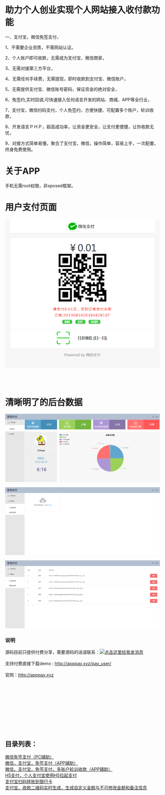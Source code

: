 # 助力个人创业实现个人网站接入收付款功能

一、支付宝，微信免签支付， 

1、不需要企业资质，不需网站认证。

2、个人账户即可收款，无需成为支付宝、微信商家，

3、无需对接第三方平台，

4、无需任何手续费，无需提现，即时收款到支付宝、微信账户，

5、无需提供支付宝、微信账号密码，保证资金的绝对安全，

6、免签约,实时回调,可快速接入任何语言开发的网站、商城、APP等全行业，

7、支付宝，微信扫码支付，个人免签约，方便快捷、可配置多个账户，轮训收款，

8、开发语言ＰＨＰ，超高成功率，让资金更安全，让支付更便捷，让你收款无忧，

9、对接方式简单易懂，聚合了支付宝，微信，操作简单，容易上手，一次配置，终身免费使用。


# 关于APP
手机无需root权限，非xposed框架。


# 用户支付页面

![image](https://github.com/apppay/ManyUsers/blob/master/0.jpg)

<br>
<br>

# 清晰明了的后台数据

![image](https://github.com/apppay/ManyUsers/blob/master/1.png)

![image](https://github.com/apppay/ManyUsers/blob/master/2.png)

![image](https://github.com/apppay/ManyUsers/blob/master/3.png)


<h3>说明</h3>

源码目前只提供付费分享，需要源码的话请联系：<a target="_blank" href="http://wpa.qq.com/msgrd?v=3&uin=754219009&site=qq&menu=yes"><img border="0" src="http://wpa.qq.com/pa?p=2:754219009:51" alt="点击这里给我发消息" title="点击这里给我发消息"/></a>
<br>
<br>
支持付费直接下载demo :  <a href="http://apppay.xyz/pay3/">http://apppay.xyz/pay_user/</a>
<br>
<br>
官网：<a href="http://apppay.xyz">http://apppay.xyz</a>
<br>
<br>
<br>
<br>
<br>
<br>
<br>
<br>
<br>
<br>
<br>
<h2>目录列表：</h2>
<a href="https://github.com/apppay/pc_pay">微信免签支付（PC辅助）</a><br>
<a href="https://github.com/apppay/pay">微信，支付宝，免签支付（APP辅助）</a><br>
<a href="https://github.com/apppay/ManyUsers">微信，支付宝，免签支付，多账户轮训收款（APP辅助）</a><br>
<a href="https://github.com/apppay/h5pay">H5支付，个人支付宝使用H5拉起支付</a><br>
<a href="https://github.com/apppay/zztoyh">支付宝扫码转账到银行卡</a><br>
<a href="https://github.com/apppay/zhifubao">支付宝，收款二维码实时生成，生成自定义金额与不可修改金额和备注信息</a><br>









